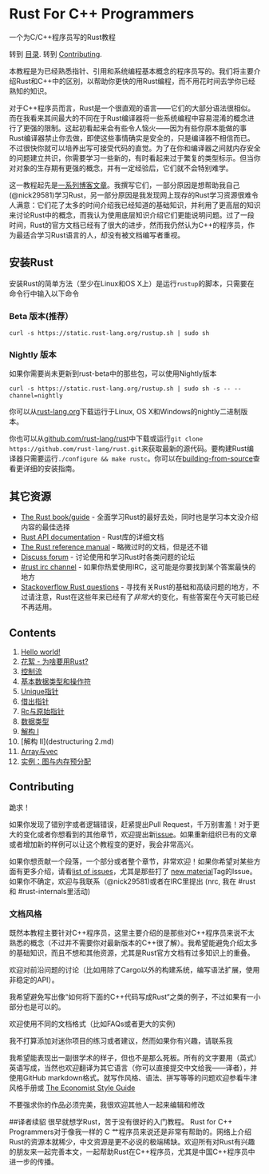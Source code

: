 # Rust For C++ Programmers

一个为C/C++程序员写的Rust教程

转到 [目录](#contents).
转到 [Contributing](#contributing).

本教程是为已经熟悉指针、引用和系统编程基本概念的程序员写的。我们将主要介绍Rust和C++中的区别，以帮助你更快的用Rust编程，而不用花时间去学你已经熟知的知识。

对于C++程序员而言，Rust是一个很直观的语言——它们的大部分语法很相似。而在我看来其间最大的不同在于Rust编译器将一些系统编程中容易混淆的概念进行了更强的限制。这起初看起来会有些令人恼火——因为有些你原本能做的事Rust编译器禁止你去做，即使这些事情确实是安全的，只是编译器不相信而已。不过很快你就可以培养出写可接受代码的直觉。为了在你和编译器之间就内存安全的问题建立共识，你需要学习一些新的，有时看起来过于繁复的类型标示。但当你对对象的生存期有更强的概念，并有一定经验后，它们就不会特别难学。

这一教程起先是[一系列博客文章](http://featherweightmusings.blogspot.co.nz/search/label/rust-for-c)。我撰写它们，一部分原因是想帮助我自己(@nick29581)学习Rust，另一部分原因是我发现网上现存的Rust学习资源很难令人满意：它们花了太多的时间介绍我已经知道的基础知识，并利用了更高层的知识来讨论Rust中的概念，而我认为使用底层知识介绍它们更能说明问题。过了一段时间，Rust的官方文档已经有了很大的进步，然而我仍然认为C++的程序员，作为最适合学习Rust语言的人，却没有被文档编写者重视。

## 安装Rust

安装Rust的简单方法（至少在Linux和OS X上）是运行`rustup`的脚本，只需要在命令行中输入以下命令

### Beta 版本(推荐）
```
curl -s https://static.rust-lang.org/rustup.sh | sudo sh
```

### Nightly 版本
如果你需要尚未更新到rust-beta中的那些包，可以使用Nightly版本
```
curl -s https://static.rust-lang.org/rustup.sh | sudo sh -s -- --channel=nightly
```

你可以从[rust-lang.org](http://www.rust-lang.org/install.html)下载运行于Linux, OS X和Windows的nightly二进制版本。

你也可以从[github.com/rust-lang/rust](https://github.com/rust-lang/rust)中下载或运行`git clone https://github.com/rust-lang/rust.git`来获取最新的源代码。要构建Rust编译器只需要运行`./configure && make rustc`。你可以在[building-from-source](https://github.com/rust-lang/rust#building-from-source)查看更详细的安装指南。


## 其它资源

* [The Rust book/guide](http://doc.rust-lang.org/book/) - 全面学习Rust的最好去处，同时也是学习本文没介绍内容的最佳选择
* [Rust API documentation](http://doc.rust-lang.org/std/index.html) - Rust库的详细文档
* [The Rust reference manual](http://doc.rust-lang.org/reference.html) - 略微过时的文档，但是还不错
* [Discuss forum](http://users.rust-lang.org/) - 讨论使用和学习Rust时各类问题的论坛
* [#rust irc channel](https://chat.mibbit.com/?server=irc.mozilla.org&channel=%23rust) - 如果你热爱使用IRC，这可能是你要找到某个答案最快的地方
* [Stackoverflow Rust questions](https://stackoverflow.com/questions/tagged/rust) - 寻找有关Rust的基础和高级问题的地方，不过请注意，Rust在这些年来已经有了*非常大*的变化，有些答案在今天可能已经不再适用。

## Contents

1. [Hello world!](hello%20world.md)
1. [花絮 - 为啥要用Rust?](why%20rust.md)
1. [控制流](control%20flow.md)
1. [基本数据类型和操作符](primitives.md)
1. [Unique指针](unique.md)
1. [借出指针](borrowed.md)
1. [Rc与原始指针](rc%20raw.md)
1. [数据类型](data%20types.md)
1. [解构 I](destructuring.md)
1. [解构 II](destructuring 2.md)
1. [Array与vec](arrays.md)
1. [实例：图与内存预分配](graphs/README.md)


## Contributing

跪求！

如果你发现了错别字或者逻辑错误，赶紧提出Pull Request，千万别害羞！对于更大的变化或者你想看到的其他章节，欢迎提出新[issue](https://github.com/nick29581/r4cppp/issues/new)。如果重新组织已有的文章或者增加新的样例可以让这个教程变的更好，我会非常高兴。

如果你想贡献一个段落，一个部分或者整个章节，非常欢迎！如果你希望对某些方面有更多介绍，请看[list of issues](https://github.com/nick29581/r4cppp/issues)，尤其是那些打了 [new material](https://github.com/nick29581/r4cppp/labels/new%20material)Tag的Issue。如果你不确定，欢迎与我联系（@nick29581)或者在IRC里提出 (nrc, 我在 #rust 和 #rust-internals里活动)


### 文档风格

既然本教程主要针对C++程序员，这里主要介绍的是那些对C++程序员来说不太熟悉的概念（不过并不需要你对最新版本的C++很了解）。我希望能避免介绍太多的基础知识，而且不想和其他资源，尤其是Rust官方文档有过多知识上的重叠。

欢迎对前沿问题的讨论（比如用除了Cargo以外的构建系统，编写语法扩展，使用非稳定的API）。

我希望避免写出像“如何将下面的C++代码写成Rust“之类的例子，不过如果有一小部分也是可以的。

欢迎使用不同的文档格式（比如FAQs或者更大的实例)

我不打算添加对迷你项目的练习或者建议，然而如果你有兴趣，请联系我

我希望能表现出一副很学术的样子，但也不是那么死板。所有的文字要用（英式）英语写成，当然也欢迎翻译为其它语言（你可以直接提交中文给我——译者），并使用GitHub markdown格式。就写作风格、语法、拼写等等的问题欢迎参看牛津风格手册或 [The Economist Style Guide](http://www.economist.com/styleguide/introduction)

不要强求你的作品必须完美，我很欢迎其他人一起来编辑和修改

##译者续貂
很早就想学Rust，苦于没有很好的入门教程。 Rust for C++ Programmers对于像我一样的 C 艹程序员来说还是非常有帮助的。网络上介绍Rust的资源本就稀少，中文资源是更不必说的极端稀缺。欢迎所有对Rust有兴趣的朋友来一起完善本文，一起帮助Rust在C++程序员，尤其是中国C++程序员中进一步的传播。